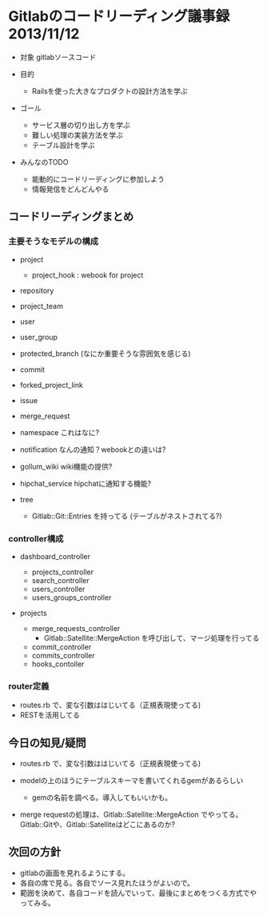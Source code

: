 # Gitlabのコードリーディング議事録 2013/11/12

* 対象 gitlabソースコード

* 目的
  * Railsを使った大きなプロダクトの設計方法を学ぶ


* ゴール
  * サービス層の切り出し方を学ぶ
  * 難しい処理の実装方法を学ぶ
  * テーブル設計を学ぶ

* みんなのTODO
  * 能動的にコードリーディングに参加しよう
  * 情報発信をどんどんやる


## コードリーディングまとめ

### 主要そうなモデルの構成

* project
  * project_hook : webook for project

* repository
* project_team

* user
* user_group


* protected_branch (なにか重要そうな雰囲気を感じる)



* commit
* forked_project_link
* issue
* merge_request


* namespace これはなに?

* notification なんの通知？webookとの違いは?


* gollum_wiki wiki機能の提供?
* hipchat_service hipchatに通知する機能?

* tree
  * Gitlab::Git::Entries を持ってる (テーブルがネストされてる?)

### controller構成

* dashboard_controller
  * projects_controller
  * search_controller
  * users_controller
  * users_groups_controller

* projects
  * merge_requests_controller
    * Gitlab::Satellite::MergeAction を呼び出して、マージ処理を行ってる
  * commit_controller
  * commits_controller
  * hooks_contoller

### router定義
* routes.rb で、変な引数ははじいてる（正規表現使ってる)
* RESTを活用してる

## 今日の知見/疑問

* routes.rb で、変な引数ははじいてる（正規表現使ってる)

* modelの上のほうにテーブルスキーマを書いてくれるgemがあるらしい
  * gemの名前を調べる。導入してもいいかも。

* merge requestの処理は、Gitlab::Satellite::MergeAction でやってる。Gitlab::Gitや、Gitlab::Satelliteはどこにあるのか?

## 次回の方針

* gitlabの画面を見れるようにする。
* 各自の席で見る。各自でソース見れたほうがよいので。
* 範囲を決めて、各自コードを読んでいって、最後にまとめをつくる方式でやってみる。




